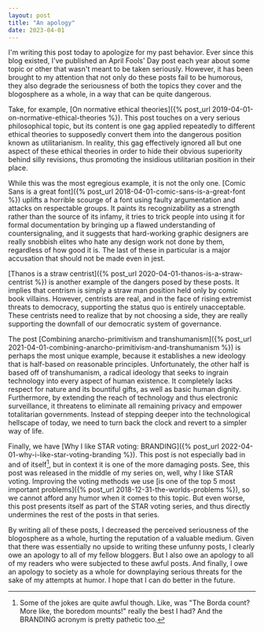 ```yaml
---
layout: post
title: "An apology"
date: 2023-04-01
---
```

I'm writing this post today to apologize for my past behavior. Ever since this blog existed, I've published an April Fools' Day post each year about some topic or other that wasn't meant to be taken seriously. However, it has been brought to my attention that not only do these posts fail to be humorous, they also degrade the seriousness of both the topics they cover and the blogosphere as a whole, in a way that can be quite dangerous.

Take, for example, [On normative ethical theories]({% post_url 2019-04-01-on-normative-ethical-theories %}). This post touches on a very serious philosophical topic, but its content is one gag applied repeatedly to different ethical theories to supposedly convert them into the dangerous position known as utilitarianism. In reality, this gag effectively ignored all but one aspect of these ethical theories in order to hide their obvious superiority behind silly revisions, thus promoting the insidious utilitarian position in their place.

<!--break-->

While this was the most egregious example, it is not the only one. [Comic Sans is a great font]({% post_url 2018-04-01-comic-sans-is-a-great-font %}) uplifts a horrible scourge of a font using faulty argumentation and attacks on respectable groups. It paints its recognizability as a strength rather than the source of its infamy, it tries to trick people into using it for formal documentation by bringing up a flawed understanding of countersignaling, and it suggests that hard-working graphic designers are really snobbish elites who hate any design work not done by them, regardless of how good it is. The last of these in particular is a major accusation that should not be made even in jest.

[Thanos is a straw centrist]({% post_url 2020-04-01-thanos-is-a-straw-centrist %}) is another example of the dangers posed by these posts. It implies that centrism is simply a straw man position held only by comic book villains. However, centrists are real, and in the face of rising extremist threats to democracy, supporting the status quo is entirely unacceptable. These centrists need to realize that by not choosing a side, they are really supporting the downfall of our democratic system of governance.

The post [Combining anarcho-primitivism and transhumanism]({% post_url 2021-04-01-combining-anarcho-primitivism-and-transhumanism %}) is perhaps the most unique example, because it establishes a new ideology that is half-based on reasonable principles. Unfortunately, the other half is based off of transhumanism, a radical ideology that seeks to ingrain technology into every aspect of human existence. It completely lacks respect for nature and its bountiful gifts, as well as basic human dignity. Furthermore, by extending the reach of technology and thus electronic surveillance, it threatens to eliminate all remaining privacy and empower totalitarian governments. Instead of stepping deeper into the technological hellscape of today, we need to turn back the clock and revert to a simpler way of life.

Finally, we have [Why I like STAR voting: BRANDING]({% post_url 2022-04-01-why-i-like-star-voting-branding %}). This post is not especially bad in and of itself[^1], but in context it is one of the more damaging posts. See, this post was released in the middle of my series on, well, why I like STAR voting. Improving the voting methods we use [is one of the top 5 most important problems]({% post_url 2018-12-31-the-worlds-problems %}), so we cannot afford any humor when it comes to this topic. But even worse, this post presents itself as part of the STAR voting series, and thus directly undermines the rest of the posts in that series.

By writing all of these posts, I decreased the perceived seriousness of the blogosphere as a whole, hurting the reputation of a valuable medium. Given that there was essentially no upside to writing these unfunny posts, I clearly owe an apology to all of my fellow bloggers. But I also owe an apology to all of my readers who were subjected to these awful posts. And finally, I owe an apology to society as a whole for downplaying serious threats for the sake of my attempts at humor. I hope that I can do better in the future.

[^1]: Some of the jokes are quite awful though. Like, was "The Borda count? More like, the boredom mounts!" really the best I had? And the BRANDING acronym is pretty pathetic too.